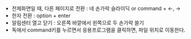 - 전체화면일 때, 다른 페이지로 전환 : 네 손가락 슬라이딕 or command + <-, ->
- 한자 전환 : option + enter
- 알림센터 열고 닫기 : 오른쪽 바깥에서 왼쪽으로 두 손가락 쓸기
- 독에서 command키를 누르면서 응용프로그램을 클릭하면, 파일 위치로 이동한다. 
